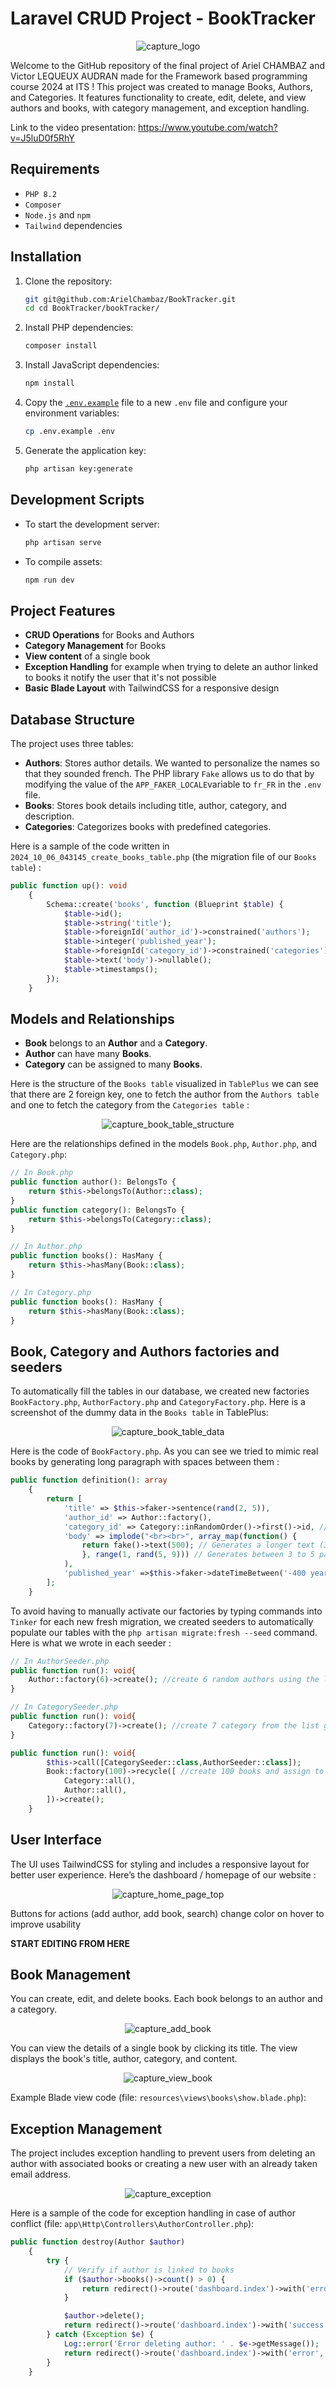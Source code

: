 
# Laravel CRUD Project - BookTracker

<p align="center">
    <img src="bookTracker/public/img/capture_logo.jpg" alt="capture_logo">
</p>

Welcome to the GitHub repository of the final project of Ariel CHAMBAZ and Victor LEQUEUX AUDRAN made for the Framework based programming course 2024 at ITS ! This project was created to manage Books, Authors, and Categories. It features functionality to create, edit, delete, and view authors and books, with category management, and exception handling.

Link to the video presentation:
https://www.youtube.com/watch?v=J5luD0f5RhY

## Requirements

- `PHP 8.2`
- `Composer`
- `Node.js` and `npm`
- `Tailwind` dependencies

## Installation

1. Clone the repository:
    ```sh
    git git@github.com:ArielChambaz/BookTracker.git
    cd cd BookTracker/bookTracker/
    ```

2. Install PHP dependencies:
    ```sh
    composer install
    ```

3. Install JavaScript dependencies:
    ```sh
    npm install
    ```

4. Copy the [`.env.example`](.env.example) file to a new `.env` file and configure your environment variables:
    ```sh
    cp .env.example .env
    ```

5. Generate the application key:
    ```sh
    php artisan key:generate
    ```

## Development Scripts

- To start the development server:
    ```sh
    php artisan serve
    ```

- To compile assets:
    ```sh
    npm run dev
    ```

## Project Features

- **CRUD Operations** for Books and Authors
- **Category Management** for Books
- **View content** of a single book
- **Exception Handling** for example when trying to delete an author linked to books it notify the user that it's not possible  
- **Basic Blade Layout** with TailwindCSS for a responsive design

## Database Structure

The project uses three tables:

- **Authors**: Stores author details. We wanted to personalize the names so that they sounded french. The PHP library `Fake` allows us to do that by modifying the value of the `APP_FAKER_LOCALE`variable to `fr_FR` in the `.env` file.
- **Books**: Stores book details including title, author, category, and description.
- **Categories**: Categorizes books with predefined categories.

Here is a sample of the code written in `2024_10_06_043145_create_books_table.php` (the migration file of our `Books table`) : 
```php
public function up(): void
    {
        Schema::create('books', function (Blueprint $table) {
            $table->id();
            $table->string('title');
            $table->foreignId('author_id')->constrained('authors');
            $table->integer('published_year');
            $table->foreignId('category_id')->constrained('categories');
            $table->text('body')->nullable();
            $table->timestamps();
        });
    }
```

## Models and Relationships

- **Book** belongs to an **Author** and a **Category**.
- **Author** can have many **Books**.
- **Category** can be assigned to many **Books**.

Here is the structure of the `Books table` visualized in `TablePlus` we can see that there are 2 foreign key, one to fetch the author from the `Authors table` and one to fetch the category from the `Categories table`  : 

<p align="center">
    <img src="bookTracker/public/img/capture_book_table_structure.jpg" alt="capture_book_table_structure">
</p>

Here are the relationships defined in the models `Book.php`, `Author.php`, and `Category.php`:

```php
// In Book.php
public function author(): BelongsTo {
    return $this->belongsTo(Author::class);
}
public function category(): BelongsTo {
    return $this->belongsTo(Category::class);
}

// In Author.php
public function books(): HasMany {
    return $this->hasMany(Book::class);
}

// In Category.php
public function books(): HasMany {
    return $this->hasMany(Book::class);
}
```

## Book, Category and Authors factories and seeders

To automatically fill the tables in our database, we created new factories `BookFactory.php`, `AuthorFactory.php` and `CategoryFactory.php`. Here is a screenshot of the dummy data in the `Books table` in TablePlus:

<p align="center">
    <img src="bookTracker/public/img/capture_book_table_data.jpg" alt="capture_book_table_data">
</p>

Here is the code of `BookFactory.php`. As you can see we tried to mimic real books by generating long paragraph with spaces between them : 
```php
public function definition(): array
    {
        return [
            'title' => $this->faker->sentence(rand(2, 5)),
            'author_id' => Author::factory(),
            'category_id' => Category::inRandomOrder()->first()->id, // Assign a random category 
            'body' => implode("<br><br>", array_map(function() {
                return fake()->text(500); // Generates a longer text (300 characters).
                }, range(1, rand(5, 9))) // Generates between 3 to 5 paragraphs.
            ),
            'published_year' =>$this->faker->dateTimeBetween('-400 years', '-5 years')->format('Y'),
        ];
    }
```

To avoid having to manually activate our factories by typing commands into `Tinker` for each new fresh migration, we created seeders to automatically populate our tables with the `php artisan migrate:fresh --seed` command. Here is what we wrote in each seeder : 
```php
// In AuthorSeeder.php
public function run(): void{
    Author::factory(6)->create(); //create 6 random authors using the linked factory 
}

// In CategorySeeder.php
public function run(): void{
    Category::factory(7)->create(); //create 7 category from the list given in the linked factory
}

public function run(): void{
        $this->call([CategorySeeder::class,AuthorSeeder::class]);
        Book::factory(100)->recycle([ //create 100 books and assign to them a category and an author already created by the 2 previous seeders. 
            Category::all(),
            Author::all(),
        ])->create();
    }
```

## User Interface

The UI uses TailwindCSS for styling and includes a responsive layout for better user experience. Here’s the dashboard / homepage of our website :

<p align="center">
    <img src="bookTracker/public/img/capture_home_page_top.jpg" alt="capture_home_page_top">
</p>

Buttons for actions (add author, add book, search) change color on hover to improve usability

**START EDITING FROM HERE**

## Book Management

You can create, edit, and delete books. Each book belongs to an author and a category.

<p align="center">
    <img src="public/img/capture_add_book.jpg" alt="capture_add_book">
</p>

You can view the details of a single book by clicking its title. The view displays the book's title, author, category, and content.

<p align="center">
    <img src="public/img/capture_view_book.jpg" alt="capture_view_book">
</p>

Example Blade view code (file: `resources\views\books\show.blade.php`):


## Exception Management

The project includes exception handling to prevent users from deleting an author with associated books or creating a new user with an already taken email address.

<p align="center">
    <img src="public/img/capture_exception.jpg" alt="capture_exception">
</p>

Here is a sample of the code for exception handling in case of author conflict (file: `app\Http\Controllers\AuthorController.php`):

```php
public function destroy(Author $author)
    {
        try {
            // Verify if author is linked to books 
            if ($author->books()->count() > 0) {
                return redirect()->route('dashboard.index')->with('error', 'Cannot delete author with associated books.');
            }

            $author->delete();
            return redirect()->route('dashboard.index')->with('success', 'Author deleted successfully.');
        } catch (Exception $e) {
            Log::error('Error deleting author: ' . $e->getMessage());
            return redirect()->route('dashboard.index')->with('error', 'An error occurred while deleting the author.');
        }
    }
```
